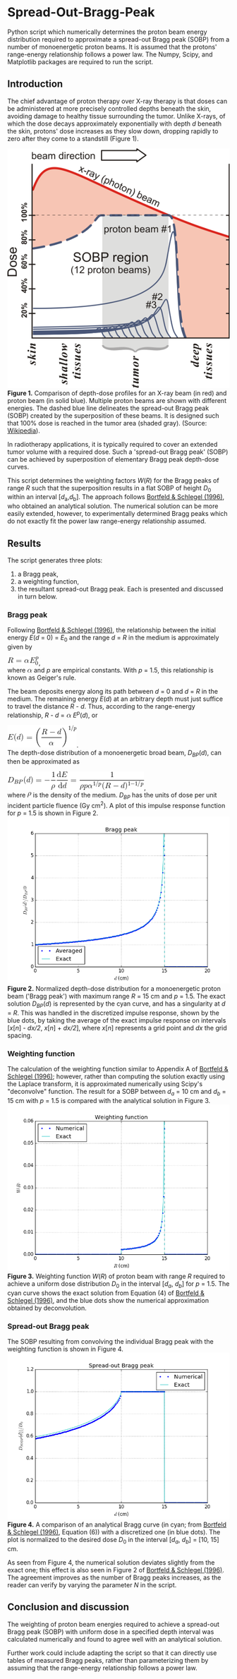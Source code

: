 # Spread-Out-Bragg-Peak
Python script which numerically determines the proton beam energy distribution required to approximate a spread-out Bragg peak (SOBP) from a number of monoenergetic proton beams. It is assumed that the protons' range-energy relationship follows a power law. The Numpy, Scipy, and Matplotlib packages are required to run the script.

## Introduction
The chief advantage of proton therapy over X-ray therapy is that doses can be administered at more precisely controlled depths beneath the skin, avoiding damage to healthy tissue surrounding the tumor. Unlike X-rays, of which the dose decays approximately exponentially with depth _d_ beneath the skin, protons' dose increases as they slow down, dropping rapidly to zero after they come to a standstill (Figure 1).

![Comparison of dose profiles for proton versus X-ray radiotherapy](Images/Dose_profiles.png)  
**Figure 1.** Comparison of depth-dose profiles for an X-ray beam (in red) and proton beam (in solid blue). Multiple proton beams are shown with different energies. The dashed blue line delineates the spread-out Bragg peak (SOBP) created by the superposition of these beams. It is designed such that 100% dose is reached in the tumor area (shaded gray). (Source: [Wikipedia](https://en.wikipedia.org/wiki/Proton_therapy)).

In radiotherapy applications, it is typically required to cover an extended tumor volume with a required dose. Such a 'spread-out Bragg peak' (SOBP) can be achieved by superposition of elementary Bragg peak depth-dose curves.

This script determines the weighting factors _W_(_R_) for the Bragg peaks of range _R_ such that the superposition results in a flat SOBP of height _D_<sub>0</sub> within an interval \[_d_<sub>a</sub>,_d_<sub>b</sub>\]. The approach follows [Bortfeld & Schlegel (1996)](http://www.ncbi.nlm.nih.gov/pubmed/8858723), who obtained an analytical solution. The numerical solution can be more easily extended, however, to experimentally determined Bragg peaks which do not exactly fit the power law range-energy relationship assumed.

## Results
The script generates three plots:
1. a Bragg peak,
2. a weighting function,
3. the resultant spread-out Bragg peak.
Each is presented and discussed in turn below.

### Bragg peak
Following [Bortfeld & Schlegel (1996)](http://www.ncbi.nlm.nih.gov/pubmed/8858723), the relationship between the initial energy _E_(_d_ = 0) = _E_<sub>0</sub> and the range _d_ = _R_ in the medium is approximately given by

![Equation 1](Images/Equations/CodeCogsEqn_1.gif),  
where ![alpha](Images/Equations/CodeCogsEqn_alpha.gif) and _p_ are empirical constants. With _p_ = 1.5, this relationship is known as Geiger's rule.

The beam deposits energy along its path between _d_ = 0 and _d_ = _R_ in the medium. The remaining energy _E_(_d_) at an arbitrary depth must just suffice to travel the distance _R_ - _d_. Thus, according to the range-energy relationship, _R_ - _d_ = ![alpha](Images/Equations/CodeCogsEqn_alpha.gif) _E_<sup>_p_</sup>(_d_), or

![Equation 2](Images/Equations/CodeCogsEqn_range-energy.gif).  
The depth-dose distribution of a monoenergetic broad beam, _D_<sub>_BP_</sub>(_d_), can then be approximated as

![Equation 3](Images/Equations/CodeCogsEqn_Bragg_peak.gif),  
where ![rho](Images/Equations/CodeCogsEqn_rho.gif) is the density of the medium. _D_<sub>_BP_</sub> has the units of dose per unit incident particle fluence (Gy cm<sup>2</sup>). A plot of this impulse response function for _p_ = 1.5 is shown in Figure 2.  
![Normalized depth-dose distribution of a monoenergetic proton beam ('Bragg peak')](Images/Bragg_peak.png)  
**Figure 2.** Normalized depth-dose distribution for a monoenergetic proton beam ('Bragg peak') with maximum range _R_ = 15 cm and _p_ = 1.5. The exact solution _D_<sub>_BP_</sub>(_d_) is represented by the cyan curve, and has a singularity at _d_ = _R_. This was handled in the discretized impulse response, shown by the blue dots, by taking the average of the exact impulse response on intervals \[_x_\[_n_\] - _dx/2_, _x_\[_n_\] + _dx/2_\], where _x_\[_n_\] represents a grid point and _dx_ the grid spacing.

### Weighting function
The calculation of the weighting function similar to Appendix A of [Bortfeld & Schlegel (1996)](http://www.ncbi.nlm.nih.gov/pubmed/8858723); however, rather than computing the solution exactly using the Laplace transform, it is approximated numerically using Scipy's "deconvolve" function. The result for a SOBP between _d_<sub>_a_</sub> = 10 cm and _d_<sub>_b_</sub> = 15 cm with _p_ = 1.5 is compared with the analytical solution in Figure 3.  
![Weighting function](Images/Weighting_function.png)  
**Figure 3.** Weighting function _W_(_R_) of proton beam with range _R_ required to achieve a uniform dose distribution _D_<sub>0</sub> in the interval \[_d_<sub>_a_</sub>, _d_<sub>_b_</sub>\] for _p_ = 1.5. The cyan curve shows the exact solution from Equation (4) of [Bortfeld & Schlegel (1996)](http://www.ncbi.nlm.nih.gov/pubmed/8858723), and the blue dots show the numerical approximation obtained by deconvolution.

### Spread-out Bragg peak
The SOBP resulting from convolving the individual Bragg peak with the weighting function is shown in Figure 4.  
![Spread-out Bragg peak](Images/Spread-out_Bragg_peak.png)  
**Figure 4.** A comparison of an analytical Bragg curve (in cyan; from [Bortfeld & Schlegel (1996)](http://www.ncbi.nlm.nih.gov/pubmed/8858723), Equation (6)) with a discretized one (in blue dots). The plot is normalized to the desired dose _D_<sub>0</sub> in the interval \[_d_<sub>_a_</sub>, _d_<sub>_b_</sub>\] = \[10, 15\] cm.

As seen from Figure 4, the numerical solution deviates slightly from the exact one; this effect is also seen in Figure 2 of [Bortfeld & Schlegel (1996)](http://www.ncbi.nlm.nih.gov/pubmed/8858723). The agreement improves as the number of Bragg peaks increases, as the reader can verify by varying the parameter _N_ in the script.

## Conclusion and discussion
The weighting of proton beam energies required to achieve a spread-out Bragg peak (SOBP) with uniform dose in a specified depth interval was calculated numerically and found to agree well with an analytical solution.

Further work could include adapting the script so that it can directly use tables of measured Bragg peaks, rather than parameterizing them by assuming that the range-energy relationship follows a power law.
